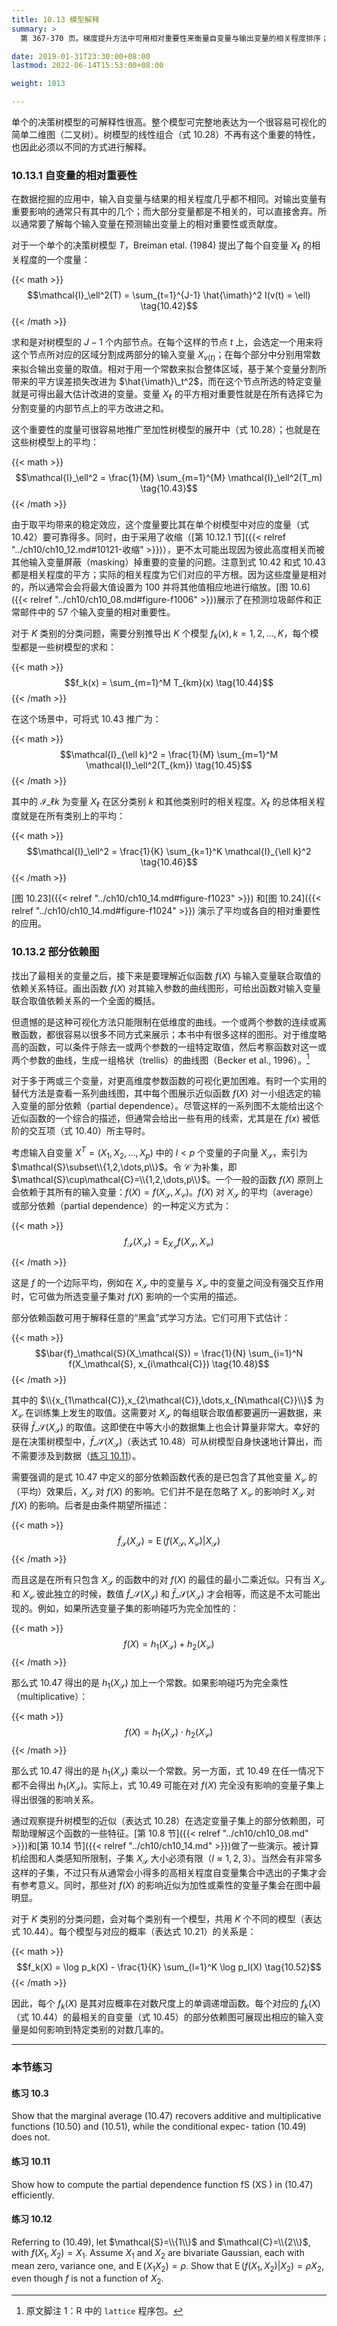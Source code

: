 ```yaml
---
title: 10.13 模型解释
summary: >
  第 367-370 页。梯度提升方法中可用相对重要性来衡量自变量与输出变量的相关程度排序；可用部分依赖图来直观地展示自变量子集对近似函数的影响。

date: 2019-01-31T23:30:00+08:00
lastmod: 2022-06-14T15:53:00+08:00

weight: 1013

---
```


单个的决策树模型的可解释性很高。整个模型可完整地表达为一个很容易可视化的简单二维图（二叉树）。树模型的线性组合（式 10.28）不再有这个重要的特性，也因此必须以不同的方式进行解释。

### 10.13.1 自变量的相对重要性

在数据挖掘的应用中，输入自变量与结果的相关程度几乎都不相同。对输出变量有重要影响的通常只有其中的几个；而大部分变量都是不相关的，可以直接舍弃。所以通常要了解每个输入变量在预测输出变量上的相对重要性或贡献度。

对于一个单个的决策树模型 $T$，Breiman etal. (1984) 提出了每个自变量 $X_\ell$ 的相关程度的一个度量：

{{< math >}}
$$\mathcal{I}_\ell^2(T) = \sum_{t=1}^{J-1}
\hat{\imath}^2 I(v(t) = \ell) \tag{10.42}$$
{{< /math >}}

求和是对树模型的 $J-1$ 个内部节点。在每个这样的节点 $t$ 上，会选定一个用来将这个节点所对应的区域分割成两部分的输入变量 $X_{v(t)}$；在每个部分中分别用常数来拟合输出变量的取值。相对于用一个常数来拟合整体区域，基于某个变量分割所带来的平方误差损失改进为 $\hat{\imath}\_t^2$，而在这个节点所选的特定变量就是可得出最大估计改进的变量。变量 $X_\ell$ 的平方相对重要性就是在所有选择它为分割变量的内部节点上的平方改进之和。

这个重要性的度量可很容易地推广至加性树模型的展开中（式 10.28）；也就是在这些树模型上的平均：

{{< math >}}
$$\mathcal{I}_\ell^2 = \frac{1}{M} \sum_{m=1}^{M}
\mathcal{I}_\ell^2(T_m) \tag{10.43}$$
{{< /math >}}

由于取平均带来的稳定效应，这个度量要比其在单个树模型中对应的度量（式 10.42）要可靠得多。同时，由于采用了收缩（[第 10.12.1 节]({{< relref "../ch10/ch10_12.md#10121-收缩" >}})），更不太可能出现因为彼此高度相关而被其他输入变量屏蔽（masking）掉重要的变量的问题。注意到式 10.42 和式 10.43 都是相关程度的平方；实际的相关程度为它们对应的平方根。因为这些度量是相对的，所以通常会会将最大值设置为 100 并将其他值相应地进行缩放。[图 10.6]({{< relref "../ch10/ch10_08.md#figure-f1006" >}})展示了在预测垃圾邮件和正常邮件中的 57 个输入变量的相对重要性。

对于 $K$ 类别的分类问题，需要分别推导出 $K$ 个模型 $f_k(x),k=1,2,\dots,K$，每个模型都是一些树模型的求和：

{{< math >}}
$$f_k(x) = \sum_{m=1}^M T_{km}(x) \tag{10.44}$$
{{< /math >}}

在这个场景中，可将式 10.43 推广为：

{{< math >}}
$$\mathcal{I}_{\ell k}^2 = \frac{1}{M} \sum_{m=1}^M
\mathcal{I}_\ell^2(T_{km}) \tag{10.45}$$
{{< /math >}}

其中的 $\mathcal{I}\_{\ell k}$ 为变量 $X_\ell$ 在区分类别 $k$ 和其他类别时的相关程度。$X_\ell$ 的总体相关程度就是在所有类别上的平均：

{{< math >}}
$$\mathcal{I}_\ell^2 =  \frac{1}{K} \sum_{k=1}^K
\mathcal{I}_{\ell k}^2 \tag{10.46}$$
{{< /math >}}

[图 10.23]({{< relref "../ch10/ch10_14.md#figure-f1023" >}}) 和[图 10.24]({{< relref "../ch10/ch10_14.md#figure-f1024" >}}) 演示了平均或各自的相对重要性的应用。

### 10.13.2 部分依赖图

找出了最相关的变量之后，接下来是要理解近似函数 $f(X)$ 与输入变量联合取值的依赖关系特征。画出函数 $f(X)$ 对其输入参数的曲线图形，可给出函数对输入变量联合取值依赖关系的一个全面的概括。

但遗憾的是这种可视化方法只能限制在低维度的曲线。一个或两个参数的连续或离散函数，都很容易以很多不同方式来展示；本书中有很多这样的图形。对于维度略高的函数，可以条件于除去一或两个参数的一组特定取值，然后考察函数对这一或两个参数的曲线，生成一组格状（trellis）的曲线图（Becker et al., 1996）。[^1]

对于多于两或三个变量，对更高维度参数函数的可视化更加困难。有时一个实用的替代方法是查看一系列曲线图，其中每个图展示近似函数 $f(X)$ 对一小组选定的输入变量的部分依赖（partial dependence）。尽管这样的一系列图不太能给出这个近似函数的一个综合的描述，但通常会给出一些有用的线索，尤其是在 $f(x)$ 被低阶的交互项（式 10.40）所主导时。

考虑输入自变量 $X^T=(X_1,X_2,\dots,X_p)$ 中的 $l<p$ 个变量的子向量 $X_\mathcal{S}$，索引为 $\mathcal{S}\subset\\{1,2,\dots,p\\}$。令 $\mathcal{C}$ 为补集，即 $\mathcal{S}\cup\mathcal{C}=\\{1,2,\dots,p\\}$。一个一般的函数 $f(X)$ 原则上会依赖于其所有的输入变量：$f(X) = f(X_\mathcal{S}, X_\mathcal{C})$。$f(X)$ 对 $X_\mathcal{S}$ 的平均（average）或部分依赖（partial dependence）的一种定义方式为：

{{< math >}}
$$f_\mathcal{S}(X_\mathcal{S}) = \operatorname{E}_{X_\mathcal{C}}
f(X_\mathcal{S}, X_\mathcal{C}) \tag{10.47}$$
{{< /math >}}

这是 $f$ 的一个边际平均，例如在 $X_\mathcal{S}$ 中的变量与 $X_\mathcal{C}$ 中的变量之间没有强交互作用时，它可做为所选变量子集对 $f(X)$ 影响的一个实用的描述。

部分依赖函数可用于解释任意的“黑盒”式学习方法。它们可用下式估计：

{{< math >}}
$$\bar{f}_\mathcal{S}(X_\mathcal{S}) = \frac{1}{N} \sum_{i=1}^N
f(X_\mathcal{S}, x_{i\mathcal{C}}) \tag{10.48}$$
{{< /math >}}

其中的 $\\{x_{1\mathcal{C}},x_{2\mathcal{C}},\dots,x_{N\mathcal{C}}\\}$ 为 $X_\mathcal{C}$ 在训练集上发生的取值。这需要对 $X_\mathcal{S}$ 的每组联合取值都要遍历一遍数据，来获得 $\bar{f}\_\mathcal{S}(X_\mathcal{S})$ 的取值。这即使在中等大小的数据集上也会计算量非常大。幸好的是在决策树模型中，$\bar{f}\_\mathcal{S}(X_\mathcal{S})$（表达式 10.48）可从树模型自身快速地计算出，而不需要涉及到数据（[练习 10.11](#练习-1011)）。

需要强调的是式 10.47 中定义的部分依赖函数代表的是已包含了其他变量 $X_\mathcal{C}$ 的（平均）效果后，$X_\mathcal{S}$ 对 $f(X)$ 的影响。它们并不是在忽略了 $X_\mathcal{C}$ 的影响时 $X_\mathcal{S}$ 对 $f(X)$ 的影响。后者是由条件期望所描述：

{{< math >}}
$$\tilde{f}_\mathcal{S}(X_\mathcal{S}) =
\operatorname{E}(f(X_\mathcal{S}, X_\mathcal{C}) | X_\mathcal{S}) \tag{10.49}$$
{{< /math >}}

而且这是在所有只包含 $X_\mathcal{S}$ 的函数中的对 $f(X)$ 的最佳的最小二乘近似。只有当 $X_\mathcal{S}$ 和 $X_\mathcal{C}$ 彼此独立的时候，数值 $\tilde{f}\_\mathcal{S}(X_\mathcal{S})$ 和 $\bar{f}\_\mathcal{S}(X_\mathcal{S})$ 才会相等，而这是不太可能出现的。例如，如果所选变量子集的影响碰巧为完全加性的：

{{< math >}}
$$f(X) = h_1(X_\mathcal{S}) + h_2(X_\mathcal{C}) \tag{10.50}$$
{{< /math >}}

那么式 10.47 得出的是 $h_1(X_\mathcal{S})$ 加上一个常数。如果影响碰巧为完全乘性（multiplicative）：

{{< math >}}
$$f(X) = h_1(X_\mathcal{S}) \cdot h_2(X_\mathcal{C}) \tag{10.51}$$
{{< /math >}}

那么式 10.47 得出的是 $h_1(X_\mathcal{S})$ 乘以一个常数。另一方面，式 10.49 在任一情况下都不会得出 $h_1(X_\mathcal{S})$。实际上，式 10.49 可能在对 $f(X)$ 完全没有影响的变量子集上得出很强的影响关系。

通过观察提升树模型的近似（表达式 10.28）在选定变量子集上的部分依赖图，可帮助理解这个函数的一些特征。[第 10.8 节]({{< relref "../ch10/ch10_08.md" >}})和[第 10.14 节]({{< relref "../ch10/ch10_14.md" >}})做了一些演示。被计算机绘图和人类感知所限制，子集 $X_\mathcal{S}$ 大小必须有限（$l\approx1,2,3$）。当然会有非常多这样的子集，不过只有从通常会小得多的高相关程度自变量集合中选出的子集才会有参考意义。同时，那些对 $f(X)$ 的影响近似为加性或乘性的变量子集会在图中最明显。

对于 $K$ 类别的分类问题，会对每个类别有一个模型，共用 $K$ 个不同的模型（表达式 10.44）。每个模型与对应的概率（表达式 10.21）的关系是：

{{< math >}}
$$f_k(X) = \log p_k(X) - \frac{1}{K} \sum_{l=1}^K \log p_l(X) \tag{10.52}$$
{{< /math >}}

因此，每个 $f_k(X)$ 是其对应概率在对数尺度上的单调递增函数。每个对应的 $f_k(X)$（式 10.44）的最相关的自变量（式 10.45）的部分依赖图可展现出相应的输入变量是如何影响到特定类别的对数几率的。

----------

### 本节练习

#### 练习 10.3

Show that the marginal average (10.47) recovers additive and
multiplicative functions (10.50) and (10.51), while the conditional expec-
tation (10.49) does not.

#### 练习 10.11

Show how to compute the partial dependence function fS (XS )
in (10.47) efficiently.

#### 练习 10.12

Referring to (10.49), let $\mathcal{S}=\\{1\\}$ and $\mathcal{C}=\\{2\\}$,
with $f(X_1,X_2)=X_1$. Assume $X_1$ and $X_2$ are bivariate Gaussian,
each with mean zero, variance one, and $\operatorname{E}(X_1X_2)=\rho$.
Show that $\operatorname{E}(f(X_1,X_2)|X_2)=\rho X_2$, even
though $f$ is not a function of $X_2$.

[^1]: 原文脚注 1：R 中的 `lattice` 程序包。